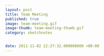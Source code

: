```yaml
---
layout: post
title: Team Meeting
published: true
image: team-meeting.gif
image-thumb: team-meeting-thumb.gif
category: sketchnotes


date: 2011-11-02 22:27:32.000000000 +00:00
---
```


